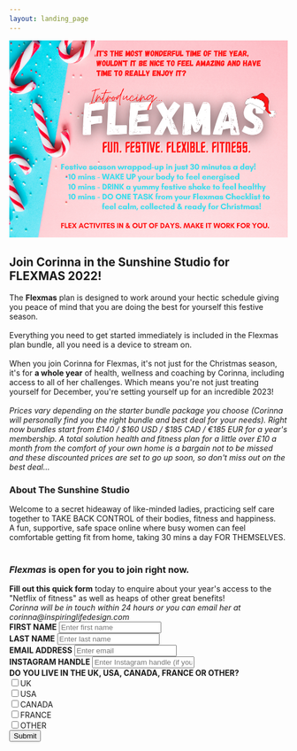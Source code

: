 ```yaml
---
layout: landing_page
---
```


<center>
<img src='/i/sunshinestudio/flexmas/flexmas-promo.png' alt='2021 Flexmas image'>
</center>

<h2>Join Corinna in the Sunshine Studio for FLEXMAS 2022!</h2>
The <b>Flexmas</b> plan is designed to work around your hectic schedule giving you peace of mind that you are doing the best for yourself this festive season.<br /><br />
Everything you need to get started immediately is included in the Flexmas plan bundle, all you need is a device to stream on.<br /><br />
When you join Corinna for Flexmas, it's not just for the Christmas season, it's for <b>a whole year</b> of health, wellness and coaching by Corinna, including access to all of her challenges. Which means you're not just treating yourself for December, you're setting yourself up for an incredible 2023!<br /><br />
<i>Prices vary depending on the starter bundle package you choose (Corinna will personally find you the right bundle and best deal for your needs). Right now bundles start from £140 / $160 USD / $185 CAD / €185 EUR for a year's membership. A total solution health and fitness plan for a little over £10 a month from the comfort of your own home is a bargain not to be missed and these discounted prices are set to go up soon, so don't miss out on the best deal...</i>

<h3>About The Sunshine Studio</h3>
Welcome to a secret hideaway of like-minded ladies, practicing self care together to TAKE BACK CONTROL of their bodies, fitness and happiness.<br />
A fun, supportive, safe space online where busy women can feel comfortable getting fit from home, taking 30 mins a day FOR THEMSELVES.<br /><br />

<h3><i>Flexmas</i> is open for you to join right now.</h3>
<b>Fill out this quick form</b> today to enquire about your year's access to the "Netflix of fitness" as well as heaps of other great benefits!<br />
<i>Corinna will be in touch within 24 hours or you can email her at corinna@inspiringlifedesign.com</i>

<form role="form" action="https://formspree.io/f/xzbopywz" method="POST">
	<div class="form-group">
		<label for="InputFirstName"><b>FIRST NAME</b></label>
		<input type="text" name="firstname" class="form-control" id="InputFirstName" placeholder="Enter first name">
	</div>
    <div class="form-group">
		<label for="InputLastName"><b>LAST NAME</b></label>
		<input type="text" name="lastname" class="form-control" id="InputLastName" placeholder="Enter last name">
	</div>
    <div class="form-group">
		<label for="exampleInputEmail1"><b>EMAIL ADDRESS</b></label>
		<input type="email" name="email" class="form-control" id="exampleInputEmail1" placeholder="Enter email">
	</div>
	<div class="form-group">
		<label for="InputInstagram"><b>INSTAGRAM HANDLE</b></label>
		<input type="text" name="instagram" class="form-control" id="InputInstagram" placeholder="Enter Instagram handle (if you have one)">
	</div>
    <div class="checkbox">
		<label><b>DO YOU LIVE IN THE UK, USA, CANADA, FRANCE OR OTHER?</b></label><br />
        <label></label>
		<input type="checkbox" name="LivesIn_UK">UK<br />
        <label></label>
		<input type="checkbox" name="LivesIn_USA">USA<br />
        <label></label>
		<input type="checkbox" name="LivesIn_CANADA">CANADA<br />
        <label></label>
		<input type="checkbox" name="LivesIn_FRANCE">FRANCE<br />
        <label></label>
		<input type="checkbox" name="LivesOutsideOfBBCountries_OTHER">OTHER<br />
	</div>
	<button type="submit" class="btn btn-default">Submit</button>
</form>

